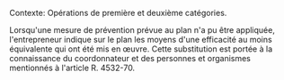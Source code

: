 Contexte: Opérations de première et deuxième catégories.

Lorsqu'une mesure de prévention prévue au plan n'a pu être appliquée, l'entrepreneur indique sur le plan les moyens d'une efficacité au moins équivalente qui ont été mis en œuvre. Cette substitution est portée à la connaissance du coordonnateur et des personnes et organismes mentionnés à l'article R. 4532-70.